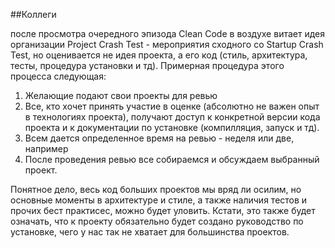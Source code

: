 ##Коллеги

после просмотра очередного эпизода Clean Code в воздухе витает идея организации Project Crash Test - мероприятия сходного со Startup Crash Test, но оценивается не идея проекта, а его код (стиль, архитектура, тесты, процедура установки и тд). Примерная процедура этого процесса следующая:
1. Желающие подают свои проекты для ревью
2. Все, кто хочет принять участие в оценке (абсолютно не важен опыт в технологиях проекта), получают доступ к конкретной версии кода проекта и к документации по установке (компилляция, запуск и тд).
3. Всем дается определенное время на ревью - неделя или две, например
4. После проведения ревью все собираемся и обсуждаем выбранный проект.

Понятное дело, весь код больших проектов мы вряд ли осилим, но основные моменты в архитектуре и стиле, а также наличия тестов и прочих бест практисес, можно будет уловить. Кстати, это также будет означать, что к проекту обязательно будет создано руководство по установке, чего у нас так не хватает для большинства проектов.